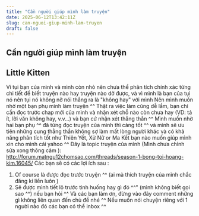 ```yaml
---
title: "Cần người giúp mình làm truyện"
date: 2025-06-12T13:42:11Z
slug: can-nguoi-giup-minh-lam-truyen
draft: false
---
```


## Cần người giúp mình làm truyện

## Little Kitten

Vì tụi bạn của mình và mình còn nhỏ nên chưa thể phân tích chính xác từng chi tiết để biết truyện nào hay truyện nào dở được, và vì mình là bạn của tụi nó nên tụi nó không nỡ nói thẳng ra là "không hay" với mình 
Nên mình muốn nhờ một bạn phụ mình làm truyện ^^ Thật ra việc làm cũng dễ lắm, bạn chỉ cần đọc trước chap mới của mình và nhận xét chỗ nào còn chưa hay (VD: tả ít, lời văn không hay, v.v...) và bạn cứ nhận xét thẳng thắn ^^
Mình muốn nhờ hai bạn phụ ^^ đã từng đọc truyện của mình thì càng tốt ^^ và mình sẽ ưu tiên những cung thẳng thắn không sợ làm mất lòng người khác và có khả năng phân tích tốt như Thiên Yết, Xử Nữ or Ma Kết  bạn nào muốn giúp mình xin cho mình cái yahoo ^^
Đây là topic truyện của mình (Mình chưa chỉnh sửa xong  thông cảm ): http://forum.matngu12chomsao.com/threads/season-1-bong-toi-hoang-kim.16045/
Các bạn sẽ có các lợi ích sau :
1. Of course là được đọc trước truyện ^^ (ai mà thích truyện của mình chắc đăng kí liền luôn )
2. Sẽ được mình tiết lộ trước tình huống hay gì đó ^^" (mình không biết gọi sao ^^) nếu bạn hỏi ^^
Và các bạn làm ơn, đừng vào đây comment những gì không liên quan đến chủ đề nhé ^^ Nếu muốn nói chuyện riêng với 1 người nào đó các bạn có thể inbox ^^